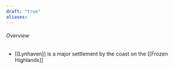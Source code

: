 ```yaml
---
draft: "true"
aliases:
---
```

###### Overview
- [[Lynhaven]] is a major settlement by the coast on the [[Frozen Highlands]]